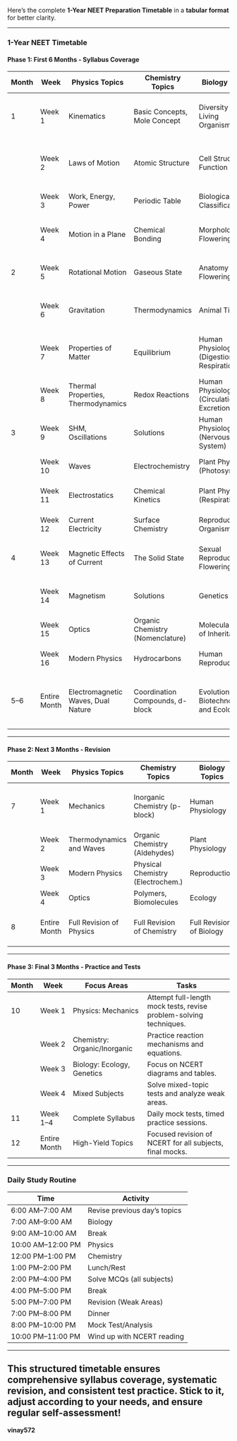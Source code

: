 Here’s the complete **1-Year NEET Preparation Timetable** in a **tabular format** for better clarity.

---

### **1-Year NEET Timetable**

#### **Phase 1: First 6 Months - Syllabus Coverage**

| Month  | Week       | Physics Topics                        | Chemistry Topics                   | Biology Topics                               | Tasks                                                                 |
|--------|------------|---------------------------------------|------------------------------------|--------------------------------------------|----------------------------------------------------------------------|
| 1      | Week 1     | Kinematics                           | Basic Concepts, Mole Concept      | Diversity of Living Organisms               | Study NCERT, solve easy-level questions.                            |
|        | Week 2     | Laws of Motion                       | Atomic Structure                  | Cell Structure & Function                   | Practice diagrams, learn NCERT facts.                               |
|        | Week 3     | Work, Energy, Power                  | Periodic Table                    | Biological Classification                   | Revise completed topics.                                            |
|        | Week 4     | Motion in a Plane                    | Chemical Bonding                  | Morphology in Flowering Plants              | Weekly test on all completed topics.                                |
| 2      | Week 5     | Rotational Motion                    | Gaseous State                     | Anatomy of Flowering Plants                 | Solve chapter-wise MCQs.                                            |
|        | Week 6     | Gravitation                          | Thermodynamics                    | Animal Tissues                              | Focus on problem-solving techniques.                                |
|        | Week 7     | Properties of Matter                 | Equilibrium                       | Human Physiology (Digestion & Respiration)  | Use NCERT-based MCQs for biology.                                   |
|        | Week 8     | Thermal Properties, Thermodynamics   | Redox Reactions                   | Human Physiology (Circulation & Excretion)  | Revision and full-length test.                                      |
| 3      | Week 9     | SHM, Oscillations                    | Solutions                         | Human Physiology (Nervous System)           | Apply formula sheets for Physics.                                   |
|        | Week 10    | Waves                                | Electrochemistry                  | Plant Physiology (Photosynthesis)           | Practice past NEET questions.                                       |
|        | Week 11    | Electrostatics                       | Chemical Kinetics                 | Plant Physiology (Respiration)              | Weekly chapter tests.                                               |
|        | Week 12    | Current Electricity                  | Surface Chemistry                 | Reproduction in Organisms                   | Complete all NCERT diagrams.                                        |
| 4      | Week 13    | Magnetic Effects of Current          | The Solid State                   | Sexual Reproduction in Flowering Plants     | Revise concepts through flashcards.                                 |
|        | Week 14    | Magnetism                            | Solutions                         | Genetics                                    | Daily problem-solving sessions.                                     |
|        | Week 15    | Optics                               | Organic Chemistry (Nomenclature)  | Molecular Basis of Inheritance              | Weekly mock tests begin.                                            |
|        | Week 16    | Modern Physics                       | Hydrocarbons                      | Human Reproduction                          | Detailed analysis of mock tests.                                    |
| 5–6    | Entire Month | Electromagnetic Waves, Dual Nature | Coordination Compounds, d-block   | Evolution, Biotechnology, and Ecology       | Solve NCERT examples, focus on weak areas.                          |

---

#### **Phase 2: Next 3 Months - Revision**

| Month  | Week       | Physics Topics                        | Chemistry Topics                   | Biology Topics                          | Tasks                                    |
|--------|------------|---------------------------------------|------------------------------------|-----------------------------------------|-----------------------------------------|
| 7      | Week 1     | Mechanics                            | Inorganic Chemistry (p-block)      | Human Physiology                       | Revise notes, complete NCERT exercises. |
|        | Week 2     | Thermodynamics and Waves             | Organic Chemistry (Aldehydes)      | Plant Physiology                       | Weekly tests.                           |
|        | Week 3     | Modern Physics                       | Physical Chemistry (Electrochem.)  | Reproduction                           | Full syllabus MCQs.                     |
|        | Week 4     | Optics                               | Polymers, Biomolecules             | Ecology                                | Analyze mistakes.                       |
| 8      | Entire Month | Full Revision of Physics            | Full Revision of Chemistry          | Full Revision of Biology                | Focus on high-weightage chapters.       |

---

#### **Phase 3: Final 3 Months - Practice and Tests**

| Month  | Week       | Focus Areas                  | Tasks                                                                 |
|--------|------------|-----------------------------|----------------------------------------------------------------------|
| 10     | Week 1     | Physics: Mechanics          | Attempt full-length mock tests, revise problem-solving techniques.   |
|        | Week 2     | Chemistry: Organic/Inorganic| Practice reaction mechanisms and equations.                          |
|        | Week 3     | Biology: Ecology, Genetics  | Focus on NCERT diagrams and tables.                                  |
|        | Week 4     | Mixed Subjects              | Solve mixed-topic tests and analyze weak areas.                      |
| 11     | Week 1–4   | Complete Syllabus           | Daily mock tests, timed practice sessions.                           |
| 12     | Entire Month | High-Yield Topics          | Focused revision of NCERT for all subjects, final mocks.             |

---

### **Daily Study Routine**

| Time            | Activity                              |
|------------------|--------------------------------------|
| 6:00 AM–7:00 AM | Revise previous day’s topics         |
| 7:00 AM–9:00 AM | Biology                              |
| 9:00 AM–10:00 AM| Break                                |
| 10:00 AM–12:00 PM| Physics                             |
| 12:00 PM–1:00 PM| Chemistry                            |
| 1:00 PM–2:00 PM | Lunch/Rest                           |
| 2:00 PM–4:00 PM | Solve MCQs (all subjects)            |
| 4:00 PM–5:00 PM | Break                                |
| 5:00 PM–7:00 PM | Revision (Weak Areas)                |
| 7:00 PM–8:00 PM | Dinner                               |
| 8:00 PM–10:00 PM| Mock Test/Analysis                   |
| 10:00 PM–11:00 PM| Wind up with NCERT reading          |

---

This structured timetable ensures comprehensive syllabus coverage, systematic revision, and consistent test practice. Stick to it, adjust according to your needs, and ensure regular self-assessment!
---
**vinay572**
